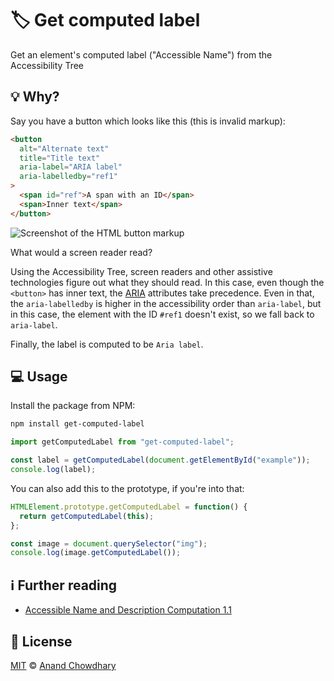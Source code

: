 # 🏷️ Get computed label

Get an element's computed label ("Accessible Name") from the Accessibility Tree

## 💡 Why?

Say you have a button which looks like this (this is invalid markup):

```html
<button
  alt="Alternate text"
  title="Title text"
  aria-label="ARIA label"
  aria-labelledby="ref1"
>
  <span id="ref">A span with an ID</span>
  <span>Inner text</span>
</button>
```

![Screenshot of the HTML button markup](https://user-images.githubusercontent.com/2841780/64767150-d47e3e80-d564-11e9-8563-c692779a4dcd.png)

What would a screen reader read?

Using the Accessibility Tree, screen readers and other assistive technologies figure out what they should read. In this case, even though the `<button>` has inner text, the [ARIA](https://developer.mozilla.org/en-US/docs/Web/Accessibility/ARIA) attributes take precedence. Even in that, the `aria-labelledby` is higher in the accessibility order than `aria-label`, but in this case, the element with the ID `#ref1` doesn't exist, so we fall back to `aria-label`.

Finally, the label is computed to be `Aria label`.

## 💻 Usage

Install the package from NPM:

```bash
npm install get-computed-label
```

```js
import getComputedLabel from "get-computed-label";

const label = getComputedLabel(document.getElementById("example"));
console.log(label);
```

You can also add this to the prototype, if you're into that:

```js
HTMLElement.prototype.getComputedLabel = function() {
  return getComputedLabel(this);
};

const image = document.querySelector("img");
console.log(image.getComputedLabel());
```

## ℹ️ Further reading

- [Accessible Name and Description Computation 1.1](https://www.w3.org/TR/accname-1.1/)

## 📝 License

[MIT](https://github.com/AnandChowdhary/get-computed-label/blob/master/LICENSE) © [Anand Chowdhary](https://anandchowdhary.com)
